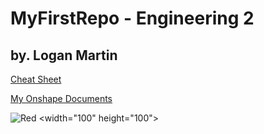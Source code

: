 # MyFirstRepo - Engineering 2
## by. Logan Martin

[Cheat Sheet](https://www.markdownguide.org/cheat-sheet/)

[My Onshape Documents](https://cvilleschools.onshape.com/documents?nodeId=1&resourceType=filter)

![Red](https://upload.wikimedia.org/wikipedia/commons/thumb/2/25/Red.svg/1024px-Red.svg.png) <width="100" height="100">
